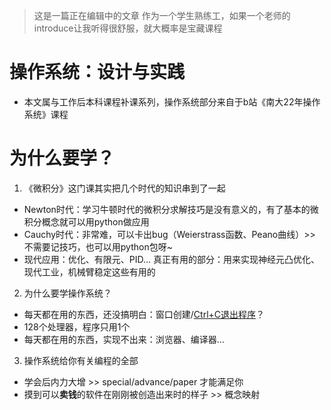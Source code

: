 > 这是一篇正在编辑中的文章
> 作为一个学生熟练工，如果一个老师的introduce让我听得很舒服，就大概率是宝藏课程

# 操作系统：设计与实践
* 本文属与工作后本科课程补课系列，操作系统部分来自于b站《南大22年操作系统》课程
  

# 为什么要学？

1. 《微积分》这门课其实把几个时代的知识串到了一起
* Newton时代：学习牛顿时代的微积分求解技巧是没有意义的，有了基本的微积分概念就可以用python做应用
* Cauchy时代：非常难，可以卡出bug（Weierstrass函数、Peano曲线）>> 不需要记技巧，也可以用python包呀~
* 现代应用：优化、有限元、PID... 真正有用的部分：用来实现神经元凸优化、现代工业，机械臂稳定这些有用的

2. 为什么要学操作系统？
* 每天都在用的东西，还没搞明白：窗口创建/[Ctrl+C退出程序](https://stackoverflow.blog/2017/05/23/stack-overflow-helping-one-million-developers-exit-vim/)？
* 128个处理器，程序只用1个
* 每天都在用的东西，实现不出来：浏览器、编译器...

3. 操作系统给你有关编程的全部
* 学会后内力大增 >> special/advance/paper 才能满足你
* 摸到可以**卖钱**的软件在刚刚被创造出来时的样子 >> 概念映射